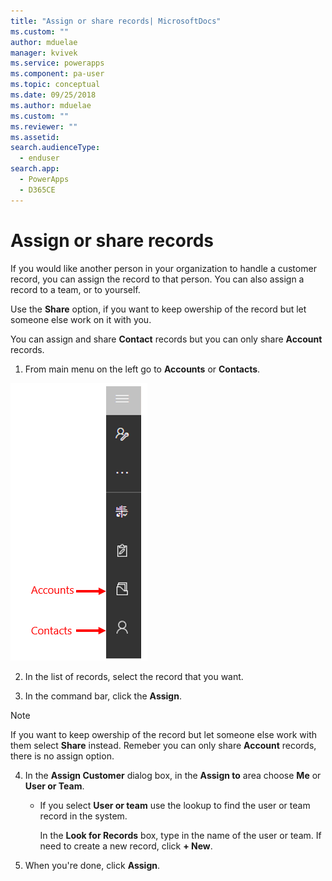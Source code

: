 ```yaml
---
title: "Assign or share records| MicrosoftDocs"
ms.custom: ""
author: mduelae
manager: kvivek
ms.service: powerapps
ms.component: pa-user
ms.topic: conceptual
ms.date: 09/25/2018
ms.author: mduelae
ms.custom: ""
ms.reviewer: ""
ms.assetid: 
search.audienceType: 
  - enduser
search.app: 
  - PowerApps
  - D365CE
---
```

# Assign or share records

If you would like another person in your organization to handle a customer record, you can assign the record to that person. You can also assign a record to a team, or to yourself.  

Use the **Share** option, if you want to keep owership of the record but let someone else work on it with you. 

You can assign and share **Contact** records but you can only share **Account** records.
  
1. From main menu on the left go to **Accounts** or **Contacts**. 

![Main menu in PowerApps](media/AccountContacts.png "Main menu in PowerAppss")

2. In the list of records, select the record that you want.  
  
3. In the command bar, click the **Assign**.

> [!NOTE]
> If you want to keep owership of the record but let someone else work with them select **Share** instead. Remeber you can only share **Account** records, there is no assign option.
  
4. In the **Assign Customer** dialog box, in the **Assign to** area choose **Me** or **User or Team**.
  
   - If you select **User or team** use the lookup to find the user or team record in the system. 
  
       In the **Look for Records** box, type in the name of the user or team. If need to create a new record, click **+ New**.
  
5. When you're done, click **Assign**.
 

